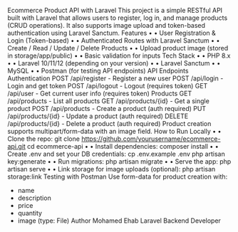 Ecommerce Product API with Laravel
This project is a simple RESTful API built with Laravel that allows users to register, log in, and manage products (CRUD operations). It also supports image upload and token-based authentication using Laravel Sanctum.
Features
•	• User Registration & Login (Token-based)
•	• Authenticated Routes with Laravel Sanctum
•	• Create / Read / Update / Delete Products
•	• Upload product image (stored in storage/app/public)
•	• Basic validation for inputs
Tech Stack
•	• PHP 8.x
•	• Laravel 10/11/12 (depending on your version)
•	• Laravel Sanctum
•	• MySQL
•	• Postman (for testing API endpoints)
API Endpoints
Authentication
POST /api/register - Register a new user
POST /api/login - Login and get token
POST /api/logout - Logout (requires token)
GET /api/user - Get current user info (requires token)
Products
GET /api/products - List all products
GET /api/products/{id} - Get a single product
POST /api/products - Create a product (auth required)
PUT /api/products/{id} - Update a product (auth required)
DELETE /api/products/{id} - Delete a product (auth required)
Product creation supports multipart/form-data with an image field.
How to Run Locally
•	• Clone the repo:
  git clone https://github.com/yourusername/ecommerce-api.git
  cd ecommerce-api
•	• Install dependencies:
  composer install
•	• Create .env and set your DB credentials:
  cp .env.example .env
  php artisan key:generate
•	• Run migrations:
  php artisan migrate
•	• Serve the app:
  php artisan serve
•	• Link storage for image uploads (optional):
  php artisan storage:link
Testing with Postman
Use form-data for product creation with:
- name
- description
- price
- quantity
- image (type: File)
Author
Mohamed Ehab
Laravel Backend Developer
